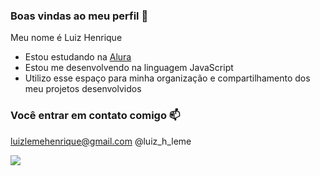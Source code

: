 ### Boas vindas ao meu perfil 💙

Meu nome é Luiz Henrique

- Estou estudando na [Alura](https://www.alura.com.br)
- Estou me desenvolvendo na linguagem JavaScript
- Utilizo esse espaço para minha organização e compartilhamento dos meu projetos desenvolvidos

### Você entrar em contato comigo 📫

luizlemehenrique@gmail.com
@luiz_h_leme


![](https://media.tenor.com/-UooQJYOzasAAAAC/miles-morales-spider-man.gif)
